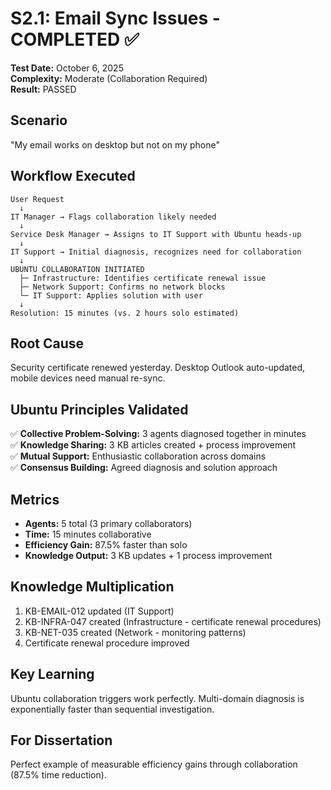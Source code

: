 # S2.1: Email Sync Issues - COMPLETED ✅

**Test Date:** October 6, 2025  
**Complexity:** Moderate (Collaboration Required)  
**Result:** PASSED

## Scenario

"My email works on desktop but not on my phone"

## Workflow Executed

```
User Request
  ↓
IT Manager → Flags collaboration likely needed
  ↓
Service Desk Manager → Assigns to IT Support with Ubuntu heads-up
  ↓
IT Support → Initial diagnosis, recognizes need for collaboration
  ↓
UBUNTU COLLABORATION INITIATED
  ├─ Infrastructure: Identifies certificate renewal issue
  ├─ Network Support: Confirms no network blocks
  └─ IT Support: Applies solution with user
  ↓
Resolution: 15 minutes (vs. 2 hours solo estimated)
```

## Root Cause

Security certificate renewed yesterday. Desktop Outlook auto-updated, mobile devices need manual re-sync.

## Ubuntu Principles Validated

✅ **Collective Problem-Solving:** 3 agents diagnosed together in minutes  
✅ **Knowledge Sharing:** 3 KB articles created + process improvement  
✅ **Mutual Support:** Enthusiastic collaboration across domains  
✅ **Consensus Building:** Agreed diagnosis and solution approach

## Metrics

- **Agents:** 5 total (3 primary collaborators)
- **Time:** 15 minutes collaborative
- **Efficiency Gain:** 87.5% faster than solo
- **Knowledge Output:** 3 KB updates + 1 process improvement

## Knowledge Multiplication

1. KB-EMAIL-012 updated (IT Support)
2. KB-INFRA-047 created (Infrastructure - certificate renewal procedures)
3. KB-NET-035 created (Network - monitoring patterns)
4. Certificate renewal procedure improved

## Key Learning

Ubuntu collaboration triggers work perfectly. Multi-domain diagnosis is exponentially faster than sequential investigation.

## For Dissertation

Perfect example of measurable efficiency gains through collaboration (87.5% time reduction).
